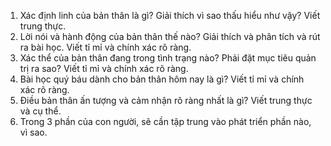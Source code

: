 1. Xác định linh của bản thân là gì? Giải thích vì sao thấu hiểu như vậy? Viết trung thực.
2. Lời nói và hành động của bản thân thế nào? Giải thích và phân tích và rút ra bài học. Viết tỉ mỉ và chính xác rõ ràng.
3. Xác thể của bản thân đang trong tình trạng nào? Phải đặt mục tiêu quản trị ra sao? Viết tỉ mỉ và chính xác rõ ràng.
4. Bài học quý báu dành cho bản thân hôm nay là gì? Viết tỉ mỉ và chính xác rõ ràng.
5. Điều bản thân ấn tượng và cảm nhận rõ ràng nhất là gì? Viết trung thực và cụ thể.
6. Trong 3 phần của con người, sẽ cần tập trung vào phát triển phần nào, vì sao.
